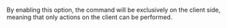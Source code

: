 By enabling this option, the command will be exclusively on the client side, meaning that only actions on the client can be performed.